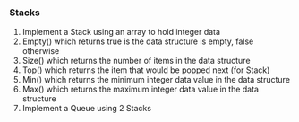 ### Stacks

1. Implement a Stack using an array to hold integer data
1. Empty() which returns true is the data structure is empty, false otherwise
1. Size() which returns the number of items in the data structure
1. Top() which returns the item that would be popped next (for Stack)
1. Min() which returns the minimum integer data value in the data structure
1. Max() which returns the maximum integer data value in the data structure
1. Implement a Queue using 2 Stacks 
